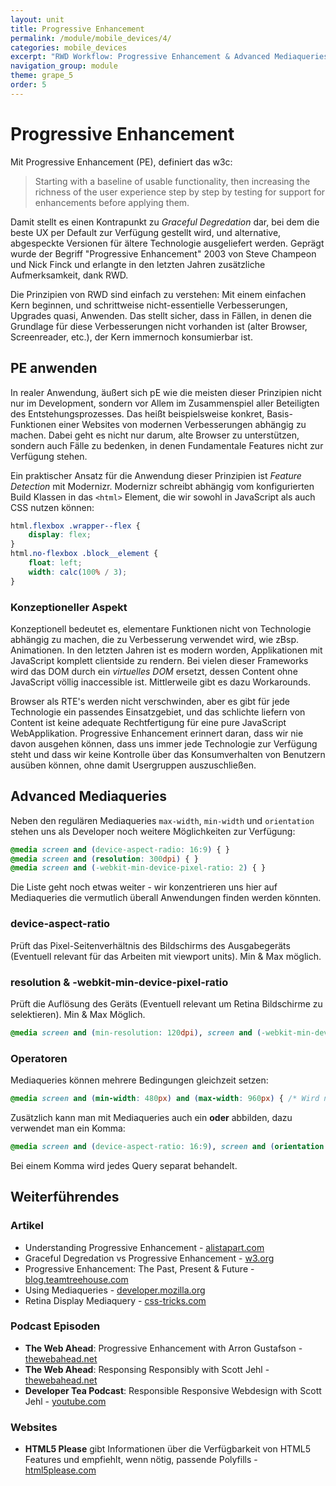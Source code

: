 ```yaml
---
layout: unit
title: Progressive Enhancement
permalink: /module/mobile_devices/4/
categories: mobile_devices
excerpt: "RWD Workflow: Progressive Enhancement & Advanced Mediaqueries."
navigation_group: module
theme: grape_5
order: 5
---
```


# Progressive Enhancement

Mit Progressive Enhancement (PE), definiert das w3c:

> Starting with a baseline of usable functionality, then increasing the richness of the user experience step by step by testing for support for enhancements before applying them.

Damit stellt es einen Kontrapunkt zu _Graceful Degredation_ dar, bei dem die beste UX per Default zur Verfügung gestellt wird, und alternative, abgespeckte Versionen für ältere Technologie ausgeliefert werden. Geprägt wurde der Begriff "Progressive Enhancement" 2003 von Steve Champeon und Nick Finck und erlangte in den letzten Jahren zusätzliche Aufmerksamkeit, dank RWD.

Die Prinzipien von RWD sind einfach zu verstehen: Mit einem einfachen Kern beginnen, und schrittweise nicht-essentielle Verbesserungen, Upgrades quasi, Anwenden. Das stellt sicher, dass in Fällen, in denen die Grundlage für diese Verbesserungen nicht vorhanden ist (alter Browser, Screenreader, etc.), der Kern immernoch konsumierbar ist.

## PE anwenden

In realer Anwendung, äußert sich pE wie die meisten dieser Prinzipien nicht nur im Development, sondern vor Allem im Zusammenspiel aller Beteiligten des Entstehungsprozesses. Das heißt beispielsweise konkret, Basis-Funktionen einer Websites von modernen Verbesserungen abhängig zu machen. Dabei geht es nicht nur darum, alte Browser zu unterstützen, sondern auch Fälle zu bedenken, in denen Fundamentale Features nicht zur Verfügung stehen.

Ein praktischer Ansatz für die Anwendung dieser Prinzipien ist _Feature Detection_ mit Modernizr. Modernizr schreibt abhängig vom konfigurierten Build Klassen in das `<html>` Element, die wir sowohl in JavaScript als auch CSS nutzen können:

``` css
html.flexbox .wrapper--flex {
    display: flex;
}
html.no-flexbox .block__element {
    float: left;
    width: calc(100% / 3);
}
```

### Konzeptioneller Aspekt

Konzeptionell bedeutet es, elementare Funktionen nicht von Technologie abhängig zu machen, die zu Verbesserung verwendet wird, wie zBsp. Animationen. In den letzten Jahren ist es modern worden, Applikationen mit JavaScript komplett clientside zu rendern. Bei vielen dieser Frameworks wird das DOM durch ein _virtuelles DOM_ ersetzt, dessen Content ohne JavaScript völlig inaccessible ist. Mittlerweile gibt es dazu Workarounds.

Browser als RTE's werden nicht verschwinden, aber es gibt für jede Technologie ein passendes Einsatzgebiet, und das schlichte liefern von Content ist keine adequate Rechtfertigung für eine pure JavaScript WebApplikation. Progressive Enhancement erinnert daran, dass wir nie davon ausgehen können, dass uns immer jede Technologie zur Verfügung steht und dass wir keine Kontrolle über das Konsumverhalten von Benutzern ausüben können, ohne damit Usergruppen auszuschließen.

## Advanced Mediaqueries

Neben den regulären Mediaqueries `max-width`, `min-width` und `orientation` stehen uns als Developer noch weitere Möglichkeiten zur Verfügung:

``` css
@media screen and (device-aspect-radio: 16:9) { }
@media screen and (resolution: 300dpi) { }
@media screen and (-webkit-min-device-pixel-ratio: 2) { }
```

Die Liste geht noch etwas weiter - wir konzentrieren uns hier auf Mediaqueries die vermutlich überall Anwendungen finden werden könnten.

### device-aspect-ratio

Prüft das Pixel-Seitenverhältnis des Bildschirms des Ausgabegeräts (Eventuell relevant für das Arbeiten mit viewport units). Min & Max möglich.

### resolution & -webkit-min-device-pixel-ratio

Prüft die Auflösung des Geräts (Eventuell relevant um Retina Bildschirme zu selektieren). Min & Max Möglich.

``` css
@media screen and (min-resolution: 120dpi), screen and (-webkit-min-device-pixel-ratio: 1.3) { }
```

### Operatoren

Mediaqueries können mehrere Bedingungen gleichzeit setzen:

``` css
@media screen and (min-width: 480px) and (max-width: 960px) { /* Wird nur zwischen 480px und 960px angewandt */ }
```

Zusätzlich kann man mit Mediaqueries auch ein **oder** abbilden, dazu verwendet man ein Komma:

``` css
@media screen and (device-aspect-ratio: 16:9), screen and (orientation: landscape) { }
```

Bei einem Komma wird jedes Query separat behandelt.

## Weiterführendes

### Artikel

+ Understanding Progressive Enhancement - [alistapart.com](http://alistapart.com/article/understandingprogressiveenhancement)
+ Graceful Degredation vs Progressive Enhancement - [w3.org](https://www.w3.org/wiki/Graceful_degradation_versus_progressive_enhancement)
+ Progressive Enhancement: The Past, Present & Future - [blog.teamtreehouse.com](http://blog.teamtreehouse.com/progressive-enhancement-past-present-future)
+ Using Mediaqueries - [developer.mozilla.org](https://developer.mozilla.org/en-US/docs/Web/CSS/Media_Queries/Using_media_queries)
+ Retina Display Mediaquery - [css-tricks.com](https://css-tricks.com/snippets/css/retina-display-media-query/)

### Podcast Episoden

+ **The Web Ahead**: Progressive Enhancement with Arron Gustafson - [thewebahead.net](http://thewebahead.net/105)
+ **The Web Ahead**: Responsing Responsibly with Scott Jehl - [thewebahead.net](http://thewebahead.net/89)
+ **Developer Tea Podcast**: Responsible Responsive Webdesign with Scott Jehl - [youtube.com](https://www.youtube.com/watch?v=UTy6VT7mA5U)

### Websites

+ **HTML5 Please** gibt Informationen über die Verfügbarkeit von HTML5 Features und empfiehlt, wenn nötig, passende Polyfills - [html5please.com](http://html5please.com/)
